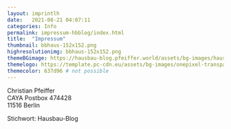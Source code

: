 ```yaml
---
layout: imprintlh
date:   2021-08-21 04:07:11
categories: Info
permalink: impressum-hbblog/index.html
title:  "Impressum"
thumbnail: bbhaus-152x152.png
highresolutionimg: bbhaus-152x152.png
themeBGimage: https://hausbau-blog.pfeiffer.world/assets/bg-images/haus.jpg
themelogo: https://template.pc-cdn.eu/assets/bg-images/onepixel-transparent.png
themecolor: 637d96 # not possible
---
```


<!-- entry-content -->
<p>Christian Pfeiffer<br>
CAYA Postbox 474428<br>
11516 Berlin</p>
<p>Stichwort: Hausbau-Blog</p>
<!-- .entry-content -->
